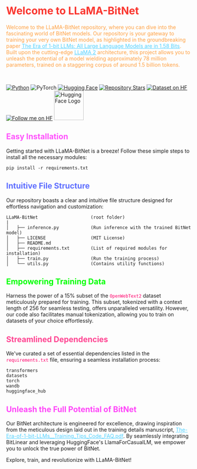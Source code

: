 # <span style="color:#fa362f">Welcome to LLaMA-BitNet</span>

<span style="color:#ffa042">Welcome to the LLaMA-BitNet repository, where you can dive into the fascinating world of BitNet models. Our repository is your gateway to training your very own BitNet model, as highlighted in the groundbreaking paper [<span style="color:#52d1ff;text-decoration: underline;">The Era of 1-bit LLMs: All Large Language Models are in 1.58 Bits](https://arxiv.org/abs/2402.17764</span>). Built upon the cutting-edge [<span style="color:#52d1ff;text-decoration: underline;">LLaMA 2](https://llama.meta.com</span>) architecture, this project allows you to unleash the potential of a model wielding approximately 78 million parameters, trained on a staggering corpus of around 1.5 billion tokens.</span>

<br>

[![Python](https://img.shields.io/badge/Python-3776AB?style=for-the-badge&logo=python&logoColor=white)](https://www.python.org/)
![PyTorch](https://img.shields.io/badge/PyTorch-%23EE4C2C.svg?style=for-the-badge&logo=PyTorch&logoColor=white)
[![Hugging Face](https://img.shields.io/badge/Hugging%20Face-transformers%20%7C%20datasets%20%7C%20Models-blueviolet?style=for-the-badge&logo=huggingface)](https://huggingface.co/)
[![Repository Stars](https://img.shields.io/github/stars/dhakalnirajan/LLaMA-BitNet?style=for-the-badge)](https://github.com/dhakalnirajan/LLaMA-BitNet/stargazers)
[![Dataset on HF](https://huggingface.co/datasets/huggingface/badges/resolve/main/dataset-on-hf-sm.svg)](https://huggingface.co/datasets)
[![Follow me on HF](https://huggingface.co/datasets/huggingface/badges/resolve/main/follow-me-on-HF-sm.svg)](https://huggingface.co/nirajandhakal)
<img src="https://chunte-hfba.static.hf.space/images/Outlined%20Huggies/Greeting%20Huggy%20left.png" alt="HuggingFace Logo" height=80 width=80>

## <span style="color:#ff52fc">Easy Installation</span>

Getting started with LLaMA-BitNet is a breeze! Follow these simple steps to install all the necessary modules:

```shell
pip install -r requirements.txt
```

## <span style="color:#5e6eff">Intuitive File Structure</span>

Our repository boasts a clear and intuitive file structure designed for effortless navigation and customization:

```
LLaMA-BitNet                    (root folder)
|
│   ├── inference.py            (Run inference with the trained BitNet model)
│   ├── LICENSE                 (MIT License)
│   ├── README.md
│   ├── requirements.txt        (List of required modules for installation)
│   ├── train.py                (Run the training process)
│   └── utils.py                (Contains utility functions)
```

## <span style="color:#00ff00">Empowering Training Data</span>

Harness the power of a 15% subset of the <span style="color:#ff006a">`OpenWebText2`</span> dataset meticulously prepared for training. This subset, tokenized with a context length of 256 for seamless testing, offers unparalleled versatility. However, our code also facilitates manual tokenization, allowing you to train on datasets of your choice effortlessly.

## <span style="color:#ff4592">Streamlined Dependencies</span>

We've curated a set of essential dependencies listed in the <span style="color:#ff006a">`requirements.txt`</span> file, ensuring a seamless installation process:

```text
transformers
datasets
torch
wandb
huggingface_hub
```

## <span style="color:#ff45f9">Unleash the Full Potential of BitNet</span>

Our BitNet architecture is engineered for excellence, drawing inspiration from the meticulous design laid out in the training details manuscript, [<span style="color:#52d1ff;text-decoration: underline;">The-Era-of-1-bit-LLMs__Training_Tips_Code_FAQ.pdf](https://github.com/microsoft/unilm/blob/master/bitnet/The-Era-of-1-bit-LLMs__Training_Tips_Code_FAQ.pdf)</span>. By seamlessly integrating BitLinear and leveraging HuggingFace's LlamaForCasualLM, we empower you to unlock the true power of BitNet.

Explore, train, and revolutionize with LLaMA-BitNet!
